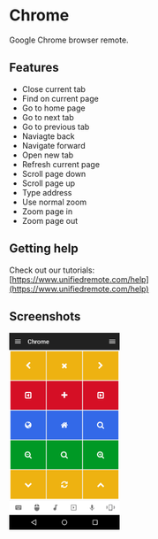 # Chrome
Google Chrome browser remote.

## Features
*  Close current tab
*  Find on current page
*  Go to home page
*  Go to next tab
*  Go to previous tab
*  Naviagte back
*  Navigate forward
*  Open new tab
*  Refresh current page
*  Scroll page down
*  Scroll page up
*  Type address
*  Use normal zoom
*  Zoom page in
*  Zoom page out

## Getting help
Check out our tutorials: <br>
[https://www.unifiedremote.com/help](https://www.unifiedremote.com/help)

## Screenshots
<img src="screen.png" width="200" />

